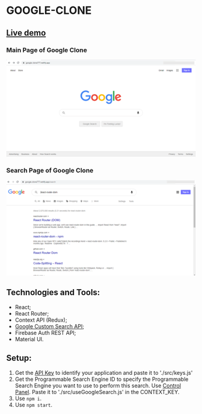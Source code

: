 # GOOGLE-CLONE

## [Live demo](https://google-clone777.netlify.app)

### Main Page of Google Clone

![](./src/images/desktop.png)

### Search Page of Google Clone

![](./src/images/desktop2.png)

## Technologies and Tools:

+ React;
+ React Router;
+ Context API (Redux);
+ [Google Custom Search API](https://developers.google.com/custom-search/v1/overview);
+ Firebase Auth REST API;
+ Material UI.

## Setup:

1. Get the [API Key](https://developers.google.com/custom-search/v1/introduction#identify_your_application_to_google_with_api_key) to identify your application and paste it to './src/keys.js'
2. Get the Programmable Search Engine ID to specify the Programmable Search Engine you want to use to perform this search. Use [Control Panel](https://cse.google.com/all). Paste it to './src/useGoogleSearch.js' in the CONTEXT_KEY.
3. Use `npm i`.
4. Use `npm start`.